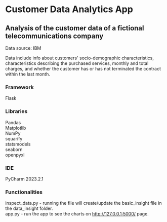 # Customer Data Analytics App  

## Analysis of the customer data of a fictional telecommunications company  
Data source: IBM  

Data include info about customers' socio-demographic characteristics, characteristics describing the purchased services, monthly and total charges, and whether the customer has or has not terminated the contract within the last month.  

### Framework
Flask

### Libraries
Pandas  
Matplotlib  
NumPy  
squarify  
statsmodels  
seaborn  
openpyxl  

### IDE
PyCharm 2023.2.1  

### Functionalities 
inspect_data.py - running the file will create/update the basic_insight file in the data_insight folder.  
app.py - run the app to see the charts on http://127.0.0.1:5000/ page.  

